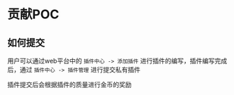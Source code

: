 # 贡献POC

## 如何提交

用户可以通过web平台中的 `插件中心 -> 添加插件` 进行插件的编写，插件编写完成后，通过 `插件中心 -> 插件管理` 进行提交私有插件

插件提交后会根据插件的质量进行金币的奖励

